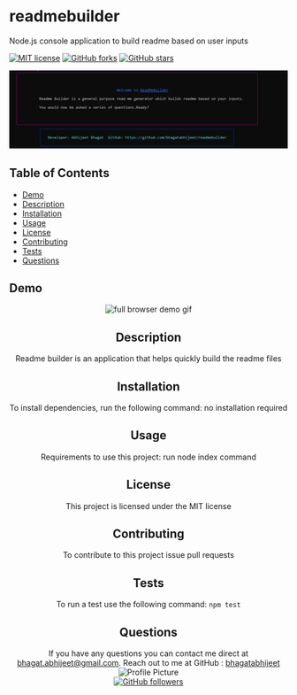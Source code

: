 # readmebuilder
Node.js console application to build readme based on user inputs

 
 [![MIT license](https://img.shields.io/badge/license-MIT-blue.svg)](https://github.com/bhagatabhijeet/readmebuilder)
 [![GitHub forks](https://img.shields.io/github/forks/bhagatabhijeet/readmebuilder)](https://github.com/bhagatabhijeet/readmebuilder/network)
 [![GitHub stars](https://img.shields.io/github/stars/bhagatabhijeet/readmebuilder)](https://github.com/bhagatabhijeet/readmebuilder/stargazers)

 ![Console Image](images/console.png)
 
 
 ## Table of Contents
- [Demo](#demo)
- [Description](#description)
- [Installation](#installation)
- [Usage](#usage)
- [License](#license)
- [Contributing](#contributing)
- [Tests](#tests) 
- [Questions](#questions)

## Demo
<div align="center">
<img src="https://github.com/bhagatabhijeet/portfolio/raw/master/assets/ReadMeImages/demo.gif" alt="full browser demo gif"/>

## Description
Readme builder is an application that helps quickly build the readme files 
  
## Installation
To install dependencies, run the following command: no installation required

## Usage
Requirements to use this project: run node index command

## License
This project is licensed under the MIT license

## Contributing
To contribute to this project issue pull requests

## Tests
To run a test use the following command: 
<code>npm test</code>

## Questions

If you have any questions you can contact me direct at <bhagat.abhijeet@gmail.com>.
    Reach out to me at GitHub : [bhagatabhijeet](https://github.com/bhagatabhijeet)
    <br/>![Profile Picture](https://avatars1.githubusercontent.com/u/7333004?v=4)<br/>
  [![GitHub followers](https://img.shields.io/github/followers/bhagatabhijeet.svg?style=social&label=Follow)](https://github.com/bhagatabhijeet)
